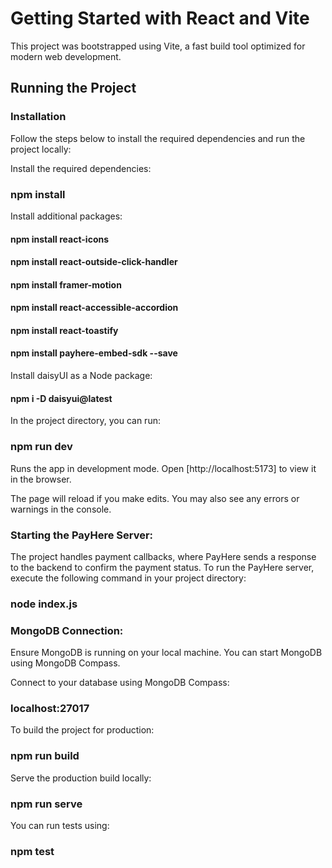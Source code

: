 # Getting Started with React and Vite

This project was bootstrapped using Vite, a fast build tool optimized for modern web development.

## Running the Project

### Installation
Follow the steps below to install the required dependencies and run the project locally:

Install the required dependencies:
### npm install

Install additional packages:
#### npm install react-icons
#### npm install react-outside-click-handler
#### npm install framer-motion
#### npm install react-accessible-accordion
#### npm install react-toastify
#### npm install payhere-embed-sdk --save

Install daisyUI as a Node package:
#### npm i -D daisyui@latest

In the project directory, you can run:

### npm run dev

Runs the app in development mode.
Open [http://localhost:5173] to view it in the browser.

The page will reload if you make edits. You may also see any errors or warnings in the console.

### Starting the PayHere Server:
The project handles payment callbacks, where PayHere sends a response to the backend to confirm the payment status.
To run the PayHere server, execute the following command in your project directory:

### node index.js

### MongoDB Connection:
Ensure MongoDB is running on your local machine. You can start MongoDB using MongoDB Compass.

Connect to your database using MongoDB Compass:
### localhost:27017

To build the project for production:
### npm run build

Serve the production build locally:
### npm run serve

You can run tests using:
### npm test
